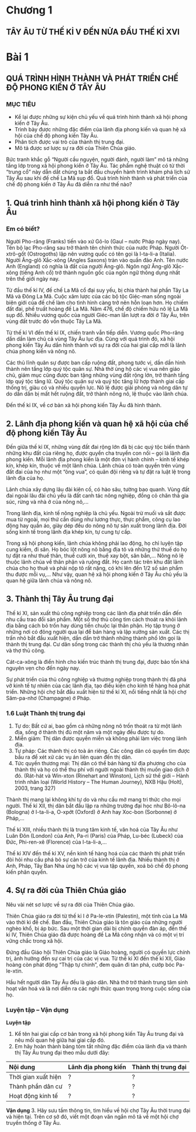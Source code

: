# Chương 1
## TÂY ÂU TỪ THẾ KỈ V ĐẾN NỬA ĐẦU THẾ KỈ XVI

# Bài 1
## QUÁ TRÌNH HÌNH THÀNH VÀ PHÁT TRIỂN CHẾ ĐỘ PHONG KIẾN Ở TÂY ÂU

### MỤC TIÊU
*   Kể lại được những sự kiện chủ yếu về quá trình hình thành xã hội phong kiến ở Tây Âu.
*   Trình bày được những đặc điểm của lãnh địa phong kiến và quan hệ xã hội của chế độ phong kiến Tây Âu.
*   Phân tích được vai trò của thành thị trung đại.
*   Mô tả được sơ lược sự ra đời của Thiên Chúa giáo.

Bức tranh khắc gỗ “Người cầu nguyện, người đánh, người làm” mô tả những tầng lớp trong xã hội phong kiến ở Tây Âu. Tác phẩm nghệ thuật có từ thời “trung cổ” này dẫn dắt chúng ta bắt đầu chuyến hành trình khám phá lịch sử Tây Âu sau khi đế chế La Mã sụp đổ. Quá trình hình thành và phát triển của chế độ phong kiến ở Tây Âu đã diễn ra như thế nào?

## 1. Quá trình hình thành xã hội phong kiến ở Tây Âu

### Em có biết?

Người Pho-răng (Franks) tiến vào xứ Gô-lo (Gaul – nước Pháp ngày nay). Tên bộ lạc Pho-răng sau trở thành tên chính thức của nước Pháp. Người Ót-xtrô-gốt (Ostrogoths) lập nên vương quốc có tên gọi là I-ta-li-a (Italia). Người Ăng-glô Xắc-xông (Angles Saxons) tràn vào quần đảo Anh. Tên nước Anh (England) có nghĩa là đất của người Ăng-glô. Ngôn ngữ Ăng-glô Xắc-xông (tiếng Anh cổ) trở thành nguồn gốc của ngôn ngữ thông dụng nhất trên thế giới ngày nay.

Từ đầu thế kỉ IV, đế chế La Mã cổ đại suy yếu, bị chia thành hai phần Tây La Mã và Đông La Mã. Cuộc xâm lược của các bộ tộc Giéc-man sống ngoài biên giới của đế chế làm cho tình hình càng trở nên hỗn loạn hơn. Họ chiếm đất đai, phế truất hoàng đế La Mã. Năm 476, chế độ chiếm hữu nô lệ La Mã sụp đổ. Nhiều vương quốc của người Giéc-man lần lượt ra đời ở Tây Âu, trên vùng đất trước đó vốn thuộc Tây La Mã.

Từ thế kỉ VI đến thế kỉ IX, chiến tranh vẫn tiếp diễn. Vương quốc Pho-răng dần dần làm chủ cả vùng Tây Âu lục địa. Cùng với quá trình đó, xã hội phong kiến Tây Âu dần hình thành với sự ra đời của hai giai cấp mới là lãnh chúa phong kiến và nông nô.

Các thủ lĩnh quân sự được ban cấp ruộng đất, phong tước vị, dần dần hình thành nên tầng lớp quý tộc quân sự. Nhà thờ ủng hộ các vị vua nên giáo chủ, giám mục cũng được ban tặng những vùng đất rộng lớn, trở thành tầng lớp quý tộc tăng lữ. Quý tộc quân sự và quý tộc tăng lữ hợp thành giai cấp thống trị, giàu có và nhiều quyền lực. Nô lệ được giải phóng và nông dân tự do dần dần bị mất hết ruộng đất, trở thành nông nô, lệ thuộc vào lãnh chúa.

Đến thế kỉ IX, về cơ bản xã hội phong kiến Tây Âu đã hình thành.

## 2. Lãnh địa phong kiến và quan hệ xã hội của chế độ phong kiến Tây Âu

Đến giữa thế kỉ IX, những vùng đất đai rộng lớn đã bị các quý tộc biến thành những khu đất của riêng họ, được quyền cha truyền con nối – gọi là lãnh địa phong kiến. Mỗi lãnh địa phong kiến là một đơn vị hành chính – kinh tế khép kín, khép kín, thuộc về một lãnh chúa. Lãnh chúa có toàn quyền trên vùng đất đai của họ như một “ông vua”, có quân đội riêng và tự đặt ra luật lệ trong lãnh địa của họ.

Lãnh chúa xây dựng lâu đài kiên cố, có hào sâu, tường bao quanh. Vùng đất đai ngoài lâu đài chủ yếu là đất canh tác nông nghiệp, đồng cỏ chăn thả gia súc, rừng và nhà ở của nông nô,...

Trong lãnh địa, kinh tế nông nghiệp là chủ yếu. Ngoài trừ muối và sắt được mua từ ngoài, mọi thứ cần dùng như lương thực, thực phẩm, công cụ lao động hay quần áo, giày dép đều do nông nô tự sản xuất trong lãnh địa. Đời sống kinh tế trong lãnh địa khép kín, tự cung tự cấp.

Trong xã hội phong kiến, lãnh chúa không phải lao động, họ chỉ luyện tập cung kiếm, đi săn. Họ bóc lột nông nô bằng địa tô và những thứ thuế do họ tự đặt ra như thuế thân, thuế cưới xin, thuế xay bột, săn bắn,... Nông nô lệ thuộc lãnh chúa về thân phận và ruộng đất. Họ canh tác trên khu đất lãnh chúa cho họ thuê và phải nộp tô rất nặng, có khi lên đến 1/2 số sản phẩm thu được mỗi vụ,... Như vậy, quan hệ xã hội phong kiến ở Tây Âu chủ yếu là quan hệ giữa lãnh chúa và nông nô.

## 3. Thành thị Tây Âu trung đại

Thế kỉ XI, sản xuất thủ công nghiệp trong các lãnh địa phát triển dần đến nhu cầu trao đổi sản phẩm. Một số thợ thủ công tìm cách thoát ra khỏi lãnh địa bằng cách bỏ trốn hay dùng tiền chuộc lại thân phận. Họ tập trung ở những nơi có đông người qua lại để bán hàng và lập xưởng sản xuất. Các thị trấn nhỏ bắt đầu xuất hiện, dần dần trở thành những thành phố lớn gọi là thành thị trung đại. Cư dân sống trong các thành thị chủ yếu là thương nhân và thợ thủ công.

Cát-ca-xông là điển hình cho kiến trúc thành thị trung đại, được bảo tồn khá nguyên vẹn cho đến ngày nay.

Sự phát triển của thủ công nghiệp và thương nghiệp trong thành thị đã phá vỡ kinh tế tự nhiên của các lãnh địa, tạo điều kiện cho kinh tế hàng hoá phát triển.
Những hội chợ bắt đầu xuất hiện từ thế kỉ XI, nổi tiếng nhất là hội chợ Săm-pa-nhơ (Champagne) ở Pháp.

### 1.6 Luật Thành thị trung đại
1. Tự do: Bất cứ ai, bao gồm cả những nông nô trốn thoát ra từ một lãnh địa, sống ở thành thị đủ một năm và một ngày đều được tự do.
2. Miễn giảm: Thị dân được quyền miễn và không phải làm việc trong lãnh địa.
3. Tự pháp: Các thành thị có toà án riêng. Các công dân có quyền tìm được bầu ra để xét xử các vụ án liên quan đến thị dân.
4. Tức quyền thương mại: Thị dân có thể bán hàng từ địa phương cho của thành thị và họ có thể thu phí với người ngoài thành thị muốn giao dịch ở đó.
(Rát-hát và Win-xton (Rinehart and Winston), Lịch sử thế giới – Hành trình nhân loại (World History – The Human Journey), NXB Hậu (Holt), 2003, trang 327)

Thành thị mang lại không khí tự do và nhu cầu mở mang tri thức cho mọi người.
Thế kỉ XII, thị dân bắt đầu lập ra những trường đại học như Bô-lô-na (Bologna) ở I-ta-li-a, O-xpớt (Oxford) ở Anh hay Xoc-bon (Sorbonne) ở Pháp,...

Thế kỉ XIII, nhiều thành thị là trung tâm kinh tế, văn hoá của Tây Âu như Luân Đôn (London) của Anh, Pa-ri (Paris) của Pháp, Lu-béc (Lubeck) của Đức, Phi-ren-xê (Florence) của I-ta-li-a,...

Thế kỉ XIV đến thế kỉ XV, nền kinh tế hàng hoá của các thành thị phát triển đòi hỏi nhu cầu phá bỏ sự cản trở của kinh tế lãnh địa. Nhiều thành thị ở Anh, Pháp, Tây Ban Nha ủng hộ các vị vua tập quyền, xoá bỏ chế độ phong kiến phân quyền.

## 4. Sự ra đời của Thiên Chúa giáo

Nêu vài nét sơ lược về sự ra đời của Thiên Chúa giáo.

Thiên Chúa giáo ra đời từ thế kỉ I ở Pa-le-xtin (Palestin), một tỉnh của La Mã vào thời kì đế chế. Ban đầu, Thiên Chúa giáo là tôn giáo của những người nghèo khổ, bị áp bức. Sau một thời gian dài bị chính quyền đàn áp, đến thế kỉ IV, Thiên Chúa giáo đã được hoàng đế La Mã công nhận và có một vị trí vững chắc trong xã hội.

Đứng đầu Giáo hội Thiên Chúa giáo là Giáo hoàng, người có quyền lực chính trị, ảnh hưởng đến sự cai trị của các vị vua. Từ thế kỉ XI đến thế kỉ XII, Giáo hoàng còn phát động “Thập tự chinh”, đem quân đi tàn phá, cướp bóc Pa-le-xtin.

Hầu hết người dân Tây Âu đều là giáo dân. Nhà thờ trở thành trung tâm sinh hoạt văn hoá và là nơi diễn ra các nghi thức quan trọng trong cuộc sống của họ.

### Luyện tập – Vận dụng

**Luyện tập**
1. Kể tên hai giai cấp cơ bản trong xã hội phong kiến Tây Âu trung đại và nêu mối quan hệ giữa hai giai cấp đó.
2. Em hãy hoàn thành bảng tóm tắt những đặc điểm của lãnh địa và thành thị Tây Âu trung đại theo mẫu dưới đây:

| Nội dung           | Lãnh địa phong kiến | Thành thị trung đại |
| :----------------- | :----------------- | :----------------- |
| Thời gian xuất hiện | ?                  | ?                  |
| Thành phần dân cư  | ?                  | ?                  |
| Hoạt động kinh tế  | ?                  | ?                  |

**Vận dụng**
3. Hãy sưu tầm thông tin, tìm hiểu về hội chợ Tây Âu thời trung đại và hiện tại. Trên cơ sở đó, viết một đoạn văn ngắn mô tả về một hội chợ truyền thống ở Tây Âu.
